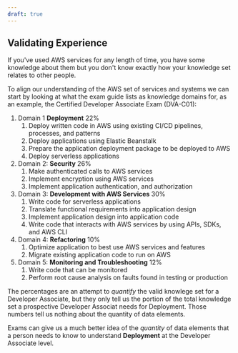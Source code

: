 ```yaml
---
draft: true
---
```


## Validating Experience

If you've used AWS services for any length of time, you have some knowledge about them but you don't know exactly how your knowledge set relates to other people.

To align our understanding of the AWS set of services and systems we can start by looking at what the exam guide lists as knowledge domains for, as an example, the Certified Developer Associate Exam (DVA-C01):

1. Domain 1 **Deployment** 22%
    1. Deploy written code in AWS using existing CI/CD pipelines, processes, and patterns
    2. Deploy applications using Elastic Beanstalk
    3. Prepare the application deployment package to be deployed to AWS
    4. Deploy serverless applications
2. Domain 2: **Security** 26%
    1. Make authenticated calls to AWS services
    2. Implement encryption using AWS services
    3. Implement application authentication, and authorization
3. Domain 3: **Development with AWS Services** 30%
    1. Write code for serverless applications
    2. Translate functional requirements into application design
    3. Implement application design into application code
    4. Write code that interacts with AWS services by using APIs, SDKs, and AWS CLI
4. Domain 4: **Refactoring** 10%
    1. Optimize application to best use AWS services and features
    2. Migrate existing application code to run on AWS
5. Domain 5: **Monitoring and Troubleshooting** 12%
    1. Write code that can be monitored
    2. Perform root cause analysis on faults found in testing or production
    
The percentages are an attempt to _quantify_ the valid knowlege set for a Developer Associate, but they only tell us the portion of the total knowledge set a prospective Developer Associat needs for Deployment. Those numbers tell us nothing about the quantity of data elements.

Exams can give us a much better idea of the _quantity_ of data elements that a person needs to know to understand **Deployment** at the Developer Associate level.

